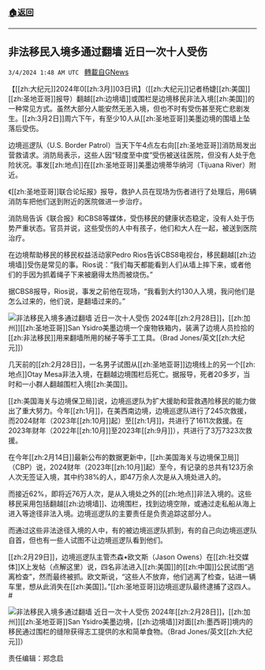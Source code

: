 ###  [:house:返回](README.md)
---


## 非法移民入境多通过翻墙 近日一次十人受伤
`3/4/2024 1:48 AM UTC ` [轉載自GNews](https://gnews.org/articles/2362097)

【[[zh:大纪元]]2024年0[[zh:3月]]03日讯】（[[zh:大纪元]]记者杨婕[[zh:美国]][[zh:圣地亚哥]]报导）翻越[[zh:边境墙]]或围栏是边境移民非法入境[[zh:美国]]的一种常见方式。虽然大部分人能安然无恙入境，但也不时有受伤甚至死亡悲剧发生。[[zh:3月2日]]周六下午，有至少10人从[[zh:圣地亚哥]]美墨边境的围墙上坠落后受伤。

边境巡逻队（U.S. Border Patrol）当天下午4点左右向[[zh:圣地亚哥]]消防局发出营救请求。消防局表示，这些人因“轻度至中度”受伤被送往医院，但没有人处于危险状况。事发[[zh:地点]]在[[zh:圣地亚哥]]美墨边境蒂华纳河（Tijuana River）附近。

《[[zh:圣地亚哥]]联合论坛报》报导，救护人员在现场为伤者进行了处理后，用6辆消防车把他们送到附近的医院做进一步治疗。

消防局告诉《联合报》和CBS8等媒体，受伤移民的健康状态稳定，没有人处于伤势严重状态。官员并说，这些受伤的人中有孩子，他们和大人在一起，被送到医院治疗。

在边境帮助移民的移民权益活动家Pedro Rios告诉CBS8电视台，移民翻越[[zh:边境墙]]受伤是常见的事。Rios说：“我们每天都能看到人们从墙上摔下来，或者他们的手因为抓着绳子下来被磨得太热而被烧伤。”

据CBS8报导，Rios说，事发之前他在现场，“我看到大约130人入境，我问他们是怎么过来的，他们说，是翻墙过来的。”

![非法移民入境多通过翻墙 近日一次十人受伤](https://i.epochtimes.com/assets/uploads/2024/03/id14194224-2403032033322371-600x400.jpg "非法移民入境多通过翻墙 近日一次十人受伤") 2024年[[zh:2月28日]]，[[zh:加州]][[zh:圣地亚哥]]San Ysidro美墨边境一个废物铁箱内，装满了边境人员捡拾的[[zh:非法移民]]用来翻墙所用的梯子等手工工具。（Brad Jones/英文[[zh:大纪元]]）

几天前的[[zh:2月28日]]，一名男子试图从[[zh:圣地亚哥]]边境线上的另一个[[zh:地点]]Otay Mesa非法入境，在翻越边境围栏后死亡。据报导，死者20多岁，当时和一小群人翻越围栏入境[[zh:美国]]。

[[zh:美国海关与边境保卫局]]说，边境巡逻队为扩大援助和营救遇险移民的能力做出了重大努力。今年[[zh:1月]]，在美西南边境，边境巡逻队进行了245次救援，而2024财年（2023年[[zh:10月]]起）至[[zh:1月]]，共进行了1611次救援。在2023年财年（2022年[[zh:10月]]至2023年[[zh:9月]]），共进行了3万7323次救援。

在今年[[zh:2月14日]]最新公布的数据更新中，[[zh:美国海关与边境保卫局]]（CBP）说，2024财年（2023年[[zh:10月]]起）至今，有记录的总共有123万余人次无签证入境，其中约38%的人，即47万余人次是从入境处进入的。

而接近62%，即将近76万人次，是从入境处之外的[[zh:地点]]非法入境的。这些移民采用包括翻越[[zh:边境墙]]、边境围栏，找到边境空隙，或通过走私船从海上进入等途径非法入境。边境巡逻队的主要责任是负责追踪这部分人。

而通过这些非法途径入境的人中，有的被边境巡逻队抓到，有的自己向边境巡逻队自首，但也有一些人试图不让边境巡逻队看到他们。

[[zh:2月29日]]，边境巡逻队主管杰森•欧文斯（Jason Owens）在[[zh:社交媒体]]X上发帖（点解这里）说，四名非法进入[[zh:美国]]的[[zh:中国]]公民试图“逃离检查”，然而最终被抓。欧文斯说，“这些人不放弃，他们逃离了检查，钻进一辆车里，想从此消失在[[zh:美国]]。”[[zh:圣地亚哥]]边境巡逻队最终逮捕了这四人。#

![非法移民入境多通过翻墙 近日一次十人受伤](https://i.epochtimes.com/assets/uploads/2024/03/id14194226-2403032033292371-600x400.jpg "非法移民入境多通过翻墙 近日一次十人受伤") 2024年[[zh:2月28日]]，[[zh:加州]][[zh:圣地亚哥]]San Ysidro美墨边境，[[zh:边境墙]]对面[[zh:墨西哥]]境内的移民通过围栏的缝隙获得志工提供的水和简单食物。（Brad Jones/英文[[zh:大纪元]]）

责任编辑：郑念启
